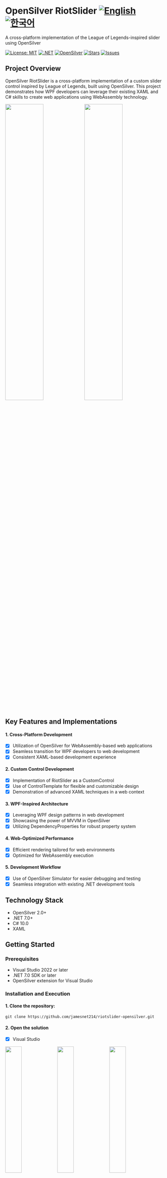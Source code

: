 # OpenSilver RiotSlider [![English](https://img.shields.io/badge/Language-English-blue.svg)](README.md) [![한국어](https://img.shields.io/badge/Language-한국어-red.svg)](README.ko.md)

A cross-platform implementation of the League of Legends-inspired slider using OpenSilver

[![License: MIT](https://img.shields.io/badge/License-MIT-yellow.svg)](https://opensource.org/licenses/MIT)
[![.NET](https://img.shields.io/badge/.NET-7.0+-blue.svg)](https://dotnet.microsoft.com/download)
[![OpenSilver](https://img.shields.io/badge/OpenSilver-2.0-brightgreen.svg)](https://opensilver.net/)
[![Stars](https://img.shields.io/github/stars/jamesnet214/riotslider-opensilver.svg)](https://github.com/jamesnet214/riotslider-opensilver/stargazers)
[![Issues](https://img.shields.io/github/issues/jamesnet214/riotslider-opensilver.svg)](https://github.com/jamesnet214/riotslider-opensilver/issues)




## Project Overview

OpenSilver RiotSlider is a cross-platform implementation of a custom slider control inspired by League of Legends, built using OpenSilver. This project demonstrates how WPF developers can leverage their existing XAML and C# skills to create web applications using WebAssembly technology.

<img src="https://github.com/user-attachments/assets/7d4d9dd5-5858-4a25-a7fc-b449fdb34eb5" width="49%"/>
<img src="https://github.com/user-attachments/assets/84f8f5d5-f220-4408-bfc6-aa29af6ae1f9" width="49%"/>

## Key Features and Implementations
#### 1. Cross-Platform Development
- [x] Utilization of OpenSilver for WebAssembly-based web applications
- [x] Seamless transition for WPF developers to web development
- [x] Consistent XAML-based development experience

#### 2. Custom Control Development
- [x] Implementation of RiotSlider as a CustomControl
- [x] Use of ControlTemplate for flexible and customizable design
- [x] Demonstration of advanced XAML techniques in a web context

#### 3. WPF-Inspired Architecture
- [x] Leveraging WPF design patterns in web development
- [x] Showcasing the power of MVVM in OpenSilver
- [x] Utilizing DependencyProperties for robust property system

#### 4. Web-Optimized Performance
- [x] Efficient rendering tailored for web environments
- [x] Optimized for WebAssembly execution

#### 5. Development Workflow
- [x] Use of OpenSilver Simulator for easier debugging and testing
- [x] Seamless integration with existing .NET development tools

## Technology Stack
- OpenSilver 2.0+
- .NET 7.0+
- C# 10.0
- XAML

## Getting Started
### Prerequisites
- Visual Studio 2022 or later
- .NET 7.0 SDK or later
- OpenSilver extension for Visual Studio

### Installation and Execution
#### 1. Clone the repository:

```
git clone https://github.com/jamesnet214/riotslider-opensilver.git
```

#### 2. Open the solution
- [x] Visual Studio

<img src="https://github.com/user-attachments/assets/af70f422-7057-4e77-a54d-042ee8358d2a" width="32%"/>
<img src="https://github.com/user-attachments/assets/f2e8c10f-1690-47a3-b748-cbe54e0d9d72" width="32%"/>
<img src="https://github.com/user-attachments/assets/227f7522-d30e-4ac7-a3e5-ef264b04fb29" width="32%"/>


#### 3. Set up and Run
- [x] Set OpenSilverRiotSlider.Browser as the startup project
- [x] Build and run the project
- [x] For debugging, use OpenSilverRiotSlider.Simulator

## Learning Opportunities
This project offers valuable insights for WPF developers transitioning to web development:
1. **XAML in Web Development**: Learn how to use familiar XAML in a web context
2. **CustomControl in OpenSilver**: Understand the nuances of creating custom controls for web
3. **WebAssembly Integration**: Explore how .NET applications can run in browsers via WebAssembly
4. **Cross-Platform UI Design**: Master techniques for creating consistent UIs across platforms
5. **Performance Optimization**: Learn to optimize XAML-based controls for web environments

## Contributing
Contributions to OpenSilver RiotSlider are welcome! Feel free to submit issues, create pull requests, or suggest improvements.

## License
This project is licensed under the MIT License - see the [LICENSE](LICENSE) file for details.

## Contact
- Website: https://jamesnet.dev
- Email: james@jamesnet.dev, vickyqu115@hotmail.com

Explore the possibilities of cross-platform development with OpenSilver RiotSlider!
